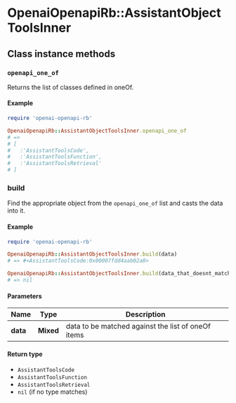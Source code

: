 # OpenaiOpenapiRb::AssistantObjectToolsInner

## Class instance methods

### `openapi_one_of`

Returns the list of classes defined in oneOf.

#### Example

```ruby
require 'openai-openapi-rb'

OpenaiOpenapiRb::AssistantObjectToolsInner.openapi_one_of
# =>
# [
#   :'AssistantToolsCode',
#   :'AssistantToolsFunction',
#   :'AssistantToolsRetrieval'
# ]
```

### build

Find the appropriate object from the `openapi_one_of` list and casts the data into it.

#### Example

```ruby
require 'openai-openapi-rb'

OpenaiOpenapiRb::AssistantObjectToolsInner.build(data)
# => #<AssistantToolsCode:0x00007fdd4aab02a0>

OpenaiOpenapiRb::AssistantObjectToolsInner.build(data_that_doesnt_match)
# => nil
```

#### Parameters

| Name | Type | Description |
| ---- | ---- | ----------- |
| **data** | **Mixed** | data to be matched against the list of oneOf items |

#### Return type

- `AssistantToolsCode`
- `AssistantToolsFunction`
- `AssistantToolsRetrieval`
- `nil` (if no type matches)


